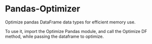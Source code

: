 # Pandas-Optimizer
Optimize pandas DataFrame data types for efficient memory use.

To use it, import the Optimize Pandas module, and call the Optimize DF method, while passing the dataframe to optimize.
